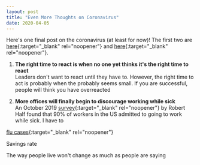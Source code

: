 ```yaml
---
layout: post
title: "Even More Thoughts on Coronavirus"
date: 2020-04-05
---
```


Here's one final post on the coronavirus (at least for now)! The first two are [here](https://robinzxu.github.io/blog/2020/03/24/thoughts-on-coronavirus){:target="_blank" rel="noopener"} and [here](https://robinzxu.github.io/blog/2020/04/02/more-thoughts-on-coronavirus){:target="_blank" rel="noopener"}.

1. **The right time to react is when no one yet thinks it's the right time to react**  
Leaders don't want to react until they have to. However, the right time to act is probably when the probably seems small. If you are successful, people will think you have overreacted

2. **More offices will finally begin to discourage working while sick**  
An October 2019 [survey](http://rh-us.mediaroom.com/2019-10-24-9-In-10-Employees-Come-To-Work-Sick-Survey-Shows){:target="_blank" rel="noopener"} by Robert Half found that 90% of workers in the US admitted to going to work while sick. I have to 

[flu cases](https://www.wsj.com/articles/japan-sees-silver-lining-to-coronavirus-as-flu-cases-drop-11583073526){:target="_blank" rel="noopener"}

Savings rate

The way people live won't change as much as people are saying